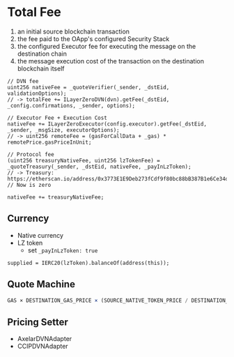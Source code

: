 # Total Fee

1. an initial source blockchain transaction
2. the fee paid to the OApp's configured Security Stack
3. the configured Executor fee for executing the message on the destination chain
4. the message execution cost of the transaction on the destination blockchain itself

```solidity
// DVN fee
uint256 nativeFee = _quoteVerifier(_sender, _dstEid, validationOptions);
// -> totalFee += ILayerZeroDVN(dvn).getFee(_dstEid, _config.confirmations, _sender, options);

// Executor Fee + Execution Cost
nativeFee += ILayerZeroExecutor(config.executor).getFee(_dstEid, _sender, _msgSize, executorOptions);
// -> uint256 remoteFee = (gasForCallData + _gas) * remotePrice.gasPriceInUnit;

// Protocol fee
(uint256 treasuryNativeFee, uint256 lzTokenFee) = _quoteTreasury(_sender, _dstEid, nativeFee, _payInLzToken);
// -> Treasury: https://etherscan.io/address/0x3773E1E9Deb273fCdf9f80bc88bB387B1e6Ce34d#readContract
// Now is zero

nativeFee += treasuryNativeFee;
```

## Currency

- Native currency
- LZ token
  - set `_payInLzToken: true`

```solidity
supplied = IERC20(lzToken).balanceOf(address(this));
```

## Quote Machine

```js
GAS × DESTINATION_GAS_PRICE × (SOURCE_NATIVE_TOKEN_PRICE / DESTINATION_NATIVE_TOKEN_PRICE)
```

## Pricing Setter

- AxelarDVNAdapter
- CCIPDVNAdapter
